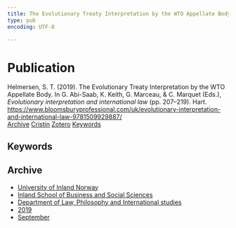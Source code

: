 ```yaml
---
title: The Evolutionary Treaty Interpretation by the WTO Appellate Body
type: pub
encoding: UTF-8

---
```

<h1>Publication</h1>
<article id="csl-bib-container-9R6W3CUX" class="csl-bib-container">
  <div class="csl-bib-body"> <div class="csl-entry">Helmersen, S. T. (2019). The Evolutionary Treaty Interpretation by the WTO Appellate Body. In G. Abi-Saab, K. Keith, G. Marceau, &#38; C. Marquet (Eds.), <i>Evolutionary interpretation and international law</i> (pp. 207–219). Hart. <a href="https://www.bloomsburyprofessional.com/uk/evolutionary-interpretation-and-international-law-9781509929887/">https://www.bloomsburyprofessional.com/uk/evolutionary-interpretation-and-international-law-9781509929887/</a></div> </div>
  <div class="csl-bib-buttons">
    <a href="#taxonomy-article-9R6W3CUX" alt="archive" class="csl-bib-button">Archive</a>
    <a href="https://app.cristin.no/results/show.jsf?id=1722182" alt="Cristin" class="csl-bib-button">Cristin</a>
    <a href="http://zotero.org/groups/5881554/items/9R6W3CUX" alt="Zotero" class="csl-bib-button">Zotero</a>
    <a href="#keywords-article-9R6W3CUX" alt="keywords" class="csl-bib-button">Keywords</a>
  </div>
  <div id="csl-bib-meta-container-9R6W3CUX"></div>
</article>
<div id="csl-bib-meta-9R6W3CUX" class="csl-bib-meta">
  <article id="keywords-article-9R6W3CUX" class="keywords-article">
    <h1>Keywords</h1>
    
  </article>
  <article id="taxonomy-article-9R6W3CUX" class="taxonomy-article">
    <h1>Archive</h1>
    <ul>
      <li>
        <a href="/en/archive/?key=3DCRN523">University of Inland Norway</a>
      </li>
      <li>
        <a href="/en/archive/?key=DU8Q9LN9">Inland School of Business and Social Sciences</a>
      </li>
      <li>
        <a href="/en/archive/?key=ITYAG68H">Department of Law, Philosophy and International studies</a>
      </li>
      <li>
        <a href="/en/archive/?key=R9ZTQLVS">2019</a>
      </li>
      <li>
        <a href="/en/archive/?key=FUWM7DHP">September</a>
      </li>
    </ul>
  </article>
</div>
